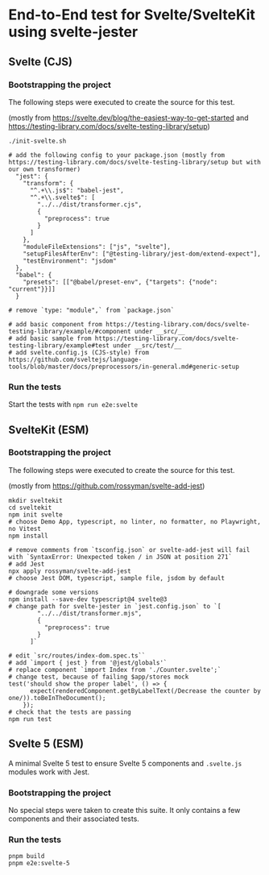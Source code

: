 # End-to-End test for Svelte/SvelteKit using svelte-jester

## Svelte (CJS)

### Bootstrapping the project

The following steps were executed to create the source for this test.

(mostly from https://svelte.dev/blog/the-easiest-way-to-get-started and https://testing-library.com/docs/svelte-testing-library/setup)

```
./init-svelte.sh

# add the following config to your package.json (mostly from https://testing-library.com/docs/svelte-testing-library/setup but with our own transformer)
  "jest": {
    "transform": {
      "^.+\\.js$": "babel-jest",
      "^.+\\.svelte$": [
        "../../dist/transformer.cjs",
        {
          "preprocess": true
        }
      ]
    },
    "moduleFileExtensions": ["js", "svelte"],
    "setupFilesAfterEnv": ["@testing-library/jest-dom/extend-expect"],
    "testEnvironment": "jsdom"
  },
  "babel": {
    "presets": [["@babel/preset-env", {"targets": {"node": "current"}}]]
  }

# remove `type: "module",` from `package.json`

# add basic component from https://testing-library.com/docs/svelte-testing-library/example/#component under __src/__
# add basic sample from https://testing-library.com/docs/svelte-testing-library/example#test under __src/test/__
# add svelte.config.js (CJS-style) from https://github.com/sveltejs/language-tools/blob/master/docs/preprocessors/in-general.md#generic-setup
```

### Run the tests

Start the tests with `npm run e2e:svelte`

## SvelteKit (ESM)

### Bootstrapping the project

The following steps were executed to create the source for this test.

(mostly from https://github.com/rossyman/svelte-add-jest)

```
mkdir sveltekit
cd sveltekit
npm init svelte
# choose Demo App, typescript, no linter, no formatter, no Playwright, no Vitest
npm install

# remove comments from `tsconfig.json` or svelte-add-jest will fail with `SyntaxError: Unexpected token / in JSON at position 271`
# add Jest
npx apply rossyman/svelte-add-jest
# choose Jest DOM, typescript, sample file, jsdom by default

# downgrade some versions
npm install --save-dev typescript@4 svelte@3
# change path for svelte-jester in `jest.config.json` to `[
        "../../dist/transformer.mjs",
        {
          "preprocess": true
        }
      ]`

# edit `src/routes/index-dom.spec.ts``
# add `import { jest } from '@jest/globals'`
# replace component `import Index from './Counter.svelte';`
# change test, because of failing $app/stores mock
test('should show the proper label', () => {
      expect(renderedComponent.getByLabelText(/Decrease the counter by one/)).toBeInTheDocument();
    });
# check that the tests are passing
npm run test
```

## Svelte 5 (ESM)

A minimal Svelte 5 test to ensure Svelte 5 components and `.svelte.js` modules work with Jest.

### Bootstrapping the project

No special steps were taken to create this suite. It only contains a few components and their associated tests.

### Run the tests

```shell
pnpm build
pnpm e2e:svelte-5
```
